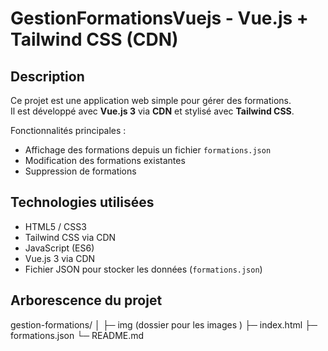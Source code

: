 # GestionFormationsVuejs - Vue.js + Tailwind CSS (CDN)


## Description

Ce projet est une application web simple pour gérer des formations.  
Il est développé avec **Vue.js 3** via **CDN** et stylisé avec **Tailwind CSS**.  

Fonctionnalités principales :  
- Affichage des formations depuis un fichier `formations.json`  
- Modification des formations existantes  
- Suppression de formations  

## Technologies utilisées

- HTML5 / CSS3  
- Tailwind CSS via CDN  
- JavaScript (ES6)  
- Vue.js 3 via CDN  
- Fichier JSON pour stocker les données (`formations.json`)  

## Arborescence du projet
gestion-formations/
│
├─ img (dossier pour les images )
├─ index.html
├─ formations.json
└─ README.md
